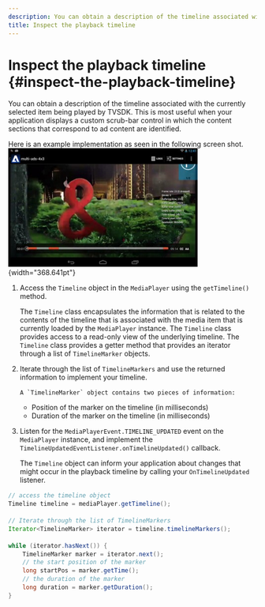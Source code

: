 ```yaml
---
description: You can obtain a description of the timeline associated with the currently selected item being played by TVSDK. This is most useful when your application displays a custom scrub-bar control in which the content sections that correspond to ad content are identified.
title: Inspect the playback timeline
---
```


# Inspect the playback timeline {#inspect-the-playback-timeline}

You can obtain a description of the timeline associated with the currently selected item being played by TVSDK. This is most useful when your application displays a custom scrub-bar control in which the content sections that correspond to ad content are identified.

Here is an example implementation as seen in the following screen shot.  ![](assets/inspect-playback.jpg){width="368.641pt"}

1. Access the `Timeline` object in the `MediaPlayer` using the `getTimeline()` method.

   The `Timeline` class encapsulates the information that is related to the contents of the timeline that is associated with the media item that is currently loaded by the `MediaPlayer` instance. The `Timeline` class provides access to a read-only view of the underlying timeline. The `Timeline` class provides a getter method that provides an iterator through a list of `TimelineMarker` objects. 

1. Iterate through the list of `TimelineMarkers` and use the returned information to implement your timeline.

       A `TimelineMarker` object contains two pieces of information:

    * Position of the marker on the timeline (in milliseconds)
    * Duration of the marker on the timeline (in milliseconds)

1. Listen for the `MediaPlayerEvent.TIMELINE_UPDATED` event on the `MediaPlayer` instance, and implement the `TimelineUpdatedEventListener.onTimelineUpdated()` callback.

   The `Timeline` object can inform your application about changes that might occur in the playback timeline by calling your `OnTimelineUpdated` listener.

```java
// access the timeline object 
Timeline timeline = mediaPlayer.getTimeline(); 
 
// Iterate through the list of TimelineMarkers 
Iterator<TimelineMarker> iterator = timeline.timelineMarkers(); 
 
while (iterator.hasNext()) { 
    TimelineMarker marker = iterator.next(); 
    // the start position of the marker 
    long startPos = marker.getTime(); 
    // the duration of the marker 
    long duration = marker.getDuration(); 
}
```